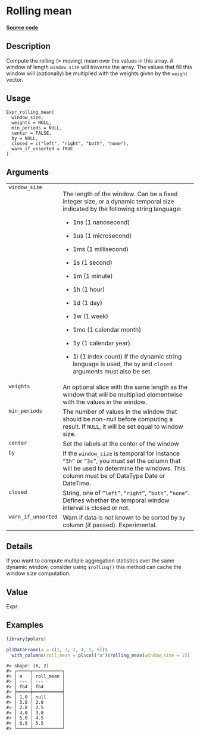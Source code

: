 

# Rolling mean

[**Source code**](https://github.com/pola-rs/r-polars/tree/main/R/expr__expr.R#L2363)

## Description

Compute the rolling (= moving) mean over the values in this array. A
window of length <code>window_size</code> will traverse the array. The
values that fill this window will (optionally) be multiplied with the
weights given by the <code>weight</code> vector.

## Usage

<pre><code class='language-R'>Expr_rolling_mean(
  window_size,
  weights = NULL,
  min_periods = NULL,
  center = FALSE,
  by = NULL,
  closed = c("left", "right", "both", "none"),
  warn_if_unsorted = TRUE
)
</code></pre>

## Arguments

<table>
<tr>
<td style="white-space: nowrap; font-family: monospace; vertical-align: top">
<code id="Expr_rolling_mean_:_window_size">window_size</code>
</td>
<td>

The length of the window. Can be a fixed integer size, or a dynamic
temporal size indicated by the following string language:

<ul>
<li>

1ns (1 nanosecond)

</li>
<li>

1us (1 microsecond)

</li>
<li>

1ms (1 millisecond)

</li>
<li>

1s (1 second)

</li>
<li>

1m (1 minute)

</li>
<li>

1h (1 hour)

</li>
<li>

1d (1 day)

</li>
<li>

1w (1 week)

</li>
<li>

1mo (1 calendar month)

</li>
<li>

1y (1 calendar year)

</li>
<li>

1i (1 index count) If the dynamic string language is used, the
<code>by</code> and <code>closed</code> arguments must also be set.

</li>
</ul>
</td>
</tr>
<tr>
<td style="white-space: nowrap; font-family: monospace; vertical-align: top">
<code id="Expr_rolling_mean_:_weights">weights</code>
</td>
<td>
An optional slice with the same length as the window that will be
multiplied elementwise with the values in the window.
</td>
</tr>
<tr>
<td style="white-space: nowrap; font-family: monospace; vertical-align: top">
<code id="Expr_rolling_mean_:_min_periods">min_periods</code>
</td>
<td>
The number of values in the window that should be non-null before
computing a result. If <code>NULL</code>, it will be set equal to window
size.
</td>
</tr>
<tr>
<td style="white-space: nowrap; font-family: monospace; vertical-align: top">
<code id="Expr_rolling_mean_:_center">center</code>
</td>
<td>
Set the labels at the center of the window
</td>
</tr>
<tr>
<td style="white-space: nowrap; font-family: monospace; vertical-align: top">
<code id="Expr_rolling_mean_:_by">by</code>
</td>
<td>
If the <code>window_size</code> is temporal for instance
<code>“5h”</code> or <code>“3s”</code>, you must set the column that
will be used to determine the windows. This column must be of DataType
Date or DateTime.
</td>
</tr>
<tr>
<td style="white-space: nowrap; font-family: monospace; vertical-align: top">
<code id="Expr_rolling_mean_:_closed">closed</code>
</td>
<td>
String, one of <code>“left”</code>, <code>“right”</code>,
<code>“both”</code>, <code>“none”</code>. Defines whether the temporal
window interval is closed or not.
</td>
</tr>
<tr>
<td style="white-space: nowrap; font-family: monospace; vertical-align: top">
<code id="Expr_rolling_mean_:_warn_if_unsorted">warn_if_unsorted</code>
</td>
<td>
Warn if data is not known to be sorted by <code>by</code> column (if
passed). Experimental.
</td>
</tr>
</table>

## Details

If you want to compute multiple aggregation statistics over the same
dynamic window, consider using
<code style="white-space: pre;">$rolling()</code> this method can cache
the window size computation.

## Value

Expr

## Examples

``` r
library(polars)

pl$DataFrame(a = c(1, 3, 2, 4, 5, 6))$
  with_columns(roll_mean = pl$col("a")$rolling_mean(window_size = 2))
```

    #> shape: (6, 2)
    #> ┌─────┬───────────┐
    #> │ a   ┆ roll_mean │
    #> │ --- ┆ ---       │
    #> │ f64 ┆ f64       │
    #> ╞═════╪═══════════╡
    #> │ 1.0 ┆ null      │
    #> │ 3.0 ┆ 2.0       │
    #> │ 2.0 ┆ 2.5       │
    #> │ 4.0 ┆ 3.0       │
    #> │ 5.0 ┆ 4.5       │
    #> │ 6.0 ┆ 5.5       │
    #> └─────┴───────────┘
